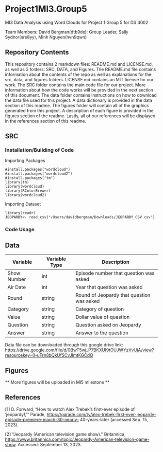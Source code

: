 # Project1MI3.Group5
MI3 Data Analysis using Word Clouds for Project 1 Group 5 for DS 4002

Team Members:
David Bergman(dtb9de): Group Leader,
Sally Sydnor(srs8yy),
Minh Nguyen(hvn9qwn)

## Repository Contents

This repository contains 2 markdown files: README.md and LICENSE.md, as well as 3 folders: SRC, DATA, and Figures. The README.md file contains information about the contents of the repo as well as explanations for the src, data, and figures folders. LICENSE.md contains an MIT license for our work. The SRC folder contains the main code file for our project. More information about how the code works will be provided in the next section of this document. The data folder contains instructions on how to download the data file used for this project. A data dictionary is provided in the data section of this readme. The figures folder will contain all of the graphics generated from this project. A description of each figure is provided in the figures section of the readme. Lastly, all of our references will be displayed in the references section of this readme.

## SRC

### Installation/Building of Code

Importing Packages
```{r}
#install.packages("wordcloud")
#install.packages("wordcloud2")
#install.packages("tm")
library(tm)
library(wordcloud)
library(RColorBrewer)
library(wordcloud2)
```

Importing Dataset
```{r}
library(readr)
JEOPARDY<- read_csv("/Users/davidbergman/Downloads/JEOPARDY_CSV.csv")

```

### Code Usage

## Data

| Variable    | Variable Type | Description                               |
| ----------- | ------------- | ------------------------------------------|
| Show Number | int           | Episode number that question was asked    |
| Air Date    | int           | Year that question was asked              |  
| Round       | string        | Round of Jeopardy that question was asked |                      
| Category    | string        | Category of question                      |
| Value       | string        | Dollar value of question                  |
| Question    | string        | Question asked on Jeopardy                |
| Answer      | string        | Answer to the question                    |

Data file can be downloaded through this google drive link:
https://drive.google.com/file/d/0BwT5wj_P7BKXUl9tOUJWYzVvUjA/view?resourcekey=0-uFrn8bQkUfSCvJlmtKGCdQ


## Figures

** More figures will be uploaded in MI5 milestone **


## References

[1] D. Forward, “How to watch Alex Trebek’s first-ever episode of ‘jeopardy!,’” Parade,
https://parade.com/tv/alex-trebek-first-ever-jeopardy-episode-premiere-march-30-nearly-
40-years-later (accessed Sep. 15, 2023).

[2] "Jeopardy (American television game show)." Britannica,
https://www.britannica.com/topic/Jeopardy-American-television-game-show. Accessed:
September 13, 2023.
